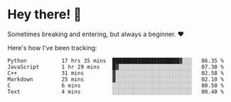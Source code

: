 # Hey there! 👋
Sometimes breaking and entering, but always a beginner. ❤️

Here's how I've been tracking:
<!--START_SECTION:waka-->

```text
Python           17 hrs 35 mins  █████████████████████▓░░░   86.35 %
JavaScript       1 hr 29 mins    █▓░░░░░░░░░░░░░░░░░░░░░░░   07.30 %
C++              31 mins         ▓░░░░░░░░░░░░░░░░░░░░░░░░   02.58 %
Markdown         25 mins         ▓░░░░░░░░░░░░░░░░░░░░░░░░   02.10 %
C                6 mins          ░░░░░░░░░░░░░░░░░░░░░░░░░   00.50 %
Text             4 mins          ░░░░░░░░░░░░░░░░░░░░░░░░░   00.40 %
```

<!--END_SECTION:waka-->
